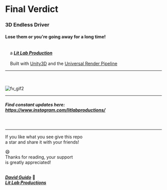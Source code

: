 # Final Verdict
  
### 3D Endless Driver
#### Lose them or you're going away for a long time!
<br/>&nbsp;&nbsp;&nbsp;&nbsp;a [***Lit Lab Production***](https://www.litlabproductions.com)
<br/><br/>&nbsp;&nbsp;&nbsp;&nbsp;Built with [Unity3D](https://github.com/Unity-Technologies) and the 
[Universal Render Pipeline](https://docs.unity3d.com/Packages/com.unity.render-pipelines.universal@7.1/manual/index.html)
***
<br/><br/>
![fv_gif2](https://user-images.githubusercontent.com/34845402/51771885-520d4100-209f-11e9-8a15-8e543af54524.gif)

***


##### Find constant updates here: https://www.instagram.com/litlabproductions/
<br/>

***

If you like what you see give this repo  
a star and share it with your friends!

😄<br/>
Thanks for reading, your support<br/>
is greatly appreciated!<br/><br/> 

[***David Guido***](https://www.litlabproductions.com/resume-view) :rocket:  
[***Lit Lab Productions***](https://www.litlabproductions.com)
<br/><br/>
